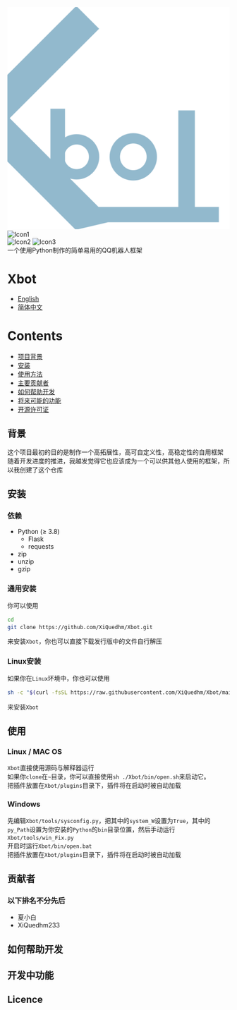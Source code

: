 ![icon0](https://github.com/XiQuedhm/Xbot/blob/main/.resources/icon_light.png "Xbot Icon")
<br>
![Icon1](https://img.shields.io/badge/Chat%20on-gitter%20or%20telegram-blue "Chat")
<br>
![Icon2](https://img.shields.io/badge/Language-Python-lightgrey "Language")
![Icon3](https://img.shields.io/badge/Licence-CC--BY--NC--SA%204.0-lightgrey "Licence")
<br>
一个使用Python制作的简单易用的QQ机器人框架

# Xbot
*  [English](https://github.com/XiQuedhm/Xbot/blob/main/README.md)
* [简体中文](https://github.com/XiQuedhm/Xbot/blob/main/README_zhcn.md)

# Contents
* [项目背景](#背景)
* [安装](#安装)
* [使用方法](#使用)
* [主要贡献者](#贡献者)
* [如何帮助开发](#如何帮助开发)
* [将来可能的功能](#开发中功能)
* [开源许可证](#licence)
## 背景
这个项目最初的目的是制作一个高拓展性，高可自定义性，高稳定性的自用框架
<br>
随着开发进度的推进，我越发觉得它也应该成为一个可以供其他人使用的框架，所以我创建了这个仓库
## 安装
### 依赖
* Python (≥ 3.8)
    * Flask
    * requests
* zip
* unzip
* gzip

### 通用安装
你可以使用
```sh
cd
git clone https://github.com/XiQuedhm/Xbot.git
```
来安装`Xbot`，你也可以直接下载发行版中的文件自行解压
### Linux安装
如果你在`Linux`环境中，你也可以使用
```sh
sh -c "$(curl -fsSL https://raw.githubusercontent.com/XiQuedhm/Xbot/main/tools/install.sh)"
```
来安装`Xbot`
## 使用
### Linux / MAC OS
`Xbot`直接使用源码与解释器运行
<br>
如果你`clone`在`~`目录，你可以直接使用`sh ./Xbot/bin/open.sh`来启动它。
<br>
把插件放置在`Xbot/plugins`目录下，插件将在启动时被自动加载
### Windows
先编辑`Xbot/tools/sysconfig.py`，把其中的`system_W`设置为`True`，其中的`py_Path`设置为你安装的`Python`的`bin`目录位置，然后手动运行`Xbot/tools/win_Fix.py`
<br>
开启时运行`Xbot/bin/open.bat`
<br>
把插件放置在`Xbot/plugins`目录下，插件将在启动时被自动加载
## 贡献者
### 以下排名不分先后
* 夏小白
* XiQuedhm233
##  如何帮助开发
## 开发中功能
## Licence